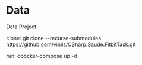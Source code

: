 # Data
Data Project

clone: git clone --recurse-submodules https://github.com/vinils/CSharp.Saude.FitbitTask.git

run: doocker-compose up -d

